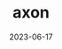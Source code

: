 ---
title: "axon"
cc-type: hashtag
date: 2023-06-17
hashtag: axon
related:
  - dendrite
  - neuron
  - synapse
---